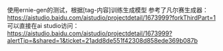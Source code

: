 使用ernie-gen的测试，根据[tag-内容]训练生成模型
参考了凡尔赛生成器： https://aistudio.baidu.com/aistudio/projectdetail/1673999?forkThirdPart=1
可以直接在ai studio访问：https://aistudio.baidu.com/aistudio/projectdetail/1673999?alertTip=&shared=1&ticket=21add8de551f42308d858ede369b087b
